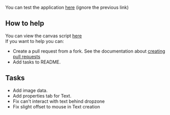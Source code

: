 You can test the application [here](https://image-editor1.netlify.app/)
(ignore the previous link)

## How to help
You can view the canvas script [here](src/components/Canvas.js)<br />
If you want to help you can:
* Create a pull request from a fork.
See the documentation about [creating pull requests](https://docs.github.com/en/github/collaborating-with-issues-and-pull-requests/creating-a-pull-request-from-a-fork)
* Add tasks to README.

## Tasks
* Add image data.
* Add properties tab for Text.
* Fix can't interact with text behind dropzone
* Fix slight offset to mouse in Text creation
